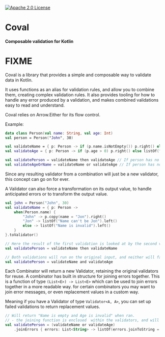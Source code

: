 [![Apache 2.0 License](https://img.shields.io/badge/license-Apache%202.0-blue.svg)](https://github.com/OleBerg1/Coval/blob/main/LICENSE)
# Coval
#### Composable validation for Kotlin 

# FIXME

Coval is a library that provides a simple and composable way to validate data in Kotlin.

It uses functions as an alias for validation rules, and allow you to combine them, creating complex validation rules.
It also provides tooling for how to handle any error produced by a validation, and makes combined validations easy to read and understand.

Coval relies on Arrow.Either for its flow control.

Example:
```kotlin
data class Person(val name: String, val age: Int)
val person = Person("John", 30)

val validateName = { p: Person -> if (p.name.isNotEmpty()) p.right() else listOf("Name is empty").left() }.toValidator()
val validateAge = { p: Person -> if (p.age > 0) p.right() else listOf("Age is invalid").left() }.toValidator()

val validatePerson = validateName then validateAge // If person has no name, age is not validated
val validateAgeOrName = validateName or validateAge // If person has no name, age is validated
```

Since any resulting validator from a combination will just be a new validator, this concept can go on for ever.

A Validator can also force a transformation on its output value, to handle anticipated errors or to transform the output value.

```kotlin
val john = Person("John", 30)
val validateName = { p: Person ->
    when(Person.name) {
        "John" -> p.copy(name = "Jon").right()
        "Jon" -> listOf("Name can't be Jon").left()
        else -> listOf("Name is invalid").left()
    }
}.toValidator()

// Here the result of the first validation is looked at by the second validation, which fails.
val validatePerson = validateName then validateName 

// Both validations will run on the original input, and neither will fail. 
val validatePerson = validateName and validateAge 
```

Each Combinator will return a new Validator, retaining the original validators for reuse.
A combinator has built in structure for joining errors together.
This is a function of type `(List<E>) -> List<E>` which can be used to join errors together in a more readable way.
for certain combinators you may want to join error messages, or even replacement values in a custom way. 

Meaning if you have a Validator of type `Validator<A, A>`, you can set up failed validations to return replacement values.


```kotlin
// Will return "Name is empty and Age is invalid" when ran.
// - the joining function is enclosed  within the validators, and will be called when the validator is run.
val validatePerson = (validateName or validateAge)
    .joinErrors { errors: List<String> -> listOf(errors.joinToString = " and ") }
```